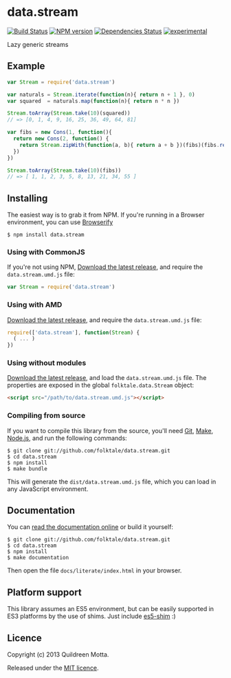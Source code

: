 data.stream
===========

[![Build Status](https://secure.travis-ci.org/folktale/data.stream.png?branch=master)](https://travis-ci.org/folktale/data.stream)
[![NPM version](https://badge.fury.io/js/data.stream.png)](http://badge.fury.io/js/data.stream)
[![Dependencies Status](https://david-dm.org/folktale/data.stream.png)](https://david-dm.org/folktale/data.stream)
[![experimental](http://hughsk.github.io/stability-badges/dist/experimental.svg)](http://github.com/hughsk/stability-badges)


Lazy generic streams


## Example

```js
var Stream = require('data.stream')

var naturals = Stream.iterate(function(n){ return n + 1 }, 0)
var squared  = naturals.map(function(n){ return n * n })

Stream.toArray(Stream.take(10)(squared))
// => [0, 1, 4, 9, 16, 25, 36, 49, 64, 81]

var fibs = new Cons(1, function(){
  return new Cons(2, function() {
    return Stream.zipWith(function(a, b){ return a + b })(fibs)(fibs.rest())
  })
})

Stream.toArray(Stream.take(10)(fibs))
// => [ 1, 1, 2, 3, 5, 8, 13, 21, 34, 55 ]
```


## Installing

The easiest way is to grab it from NPM. If you're running in a Browser
environment, you can use [Browserify][]

    $ npm install data.stream


### Using with CommonJS

If you're not using NPM, [Download the latest release][release], and require
the `data.stream.umd.js` file:

```js
var Stream = require('data.stream')
```


### Using with AMD

[Download the latest release][release], and require the `data.stream.umd.js`
file:

```js
require(['data.stream'], function(Stream) {
  ( ... )
})
```


### Using without modules

[Download the latest release][release], and load the `data.stream.umd.js`
file. The properties are exposed in the global `folktale.data.Stream` object:

```html
<script src="/path/to/data.stream.umd.js"></script>
```


### Compiling from source

If you want to compile this library from the source, you'll need [Git][],
[Make][], [Node.js][], and run the following commands:

    $ git clone git://github.com/folktale/data.stream.git
    $ cd data.stream
    $ npm install
    $ make bundle
    
This will generate the `dist/data.stream.umd.js` file, which you can load in
any JavaScript environment.

    
## Documentation

You can [read the documentation online][docs] or build it yourself:

    $ git clone git://github.com/folktale/data.stream.git
    $ cd data.stream
    $ npm install
    $ make documentation

Then open the file `docs/literate/index.html` in your browser.


## Platform support

This library assumes an ES5 environment, but can be easily supported in ES3
platforms by the use of shims. Just include [es5-shim][] :)


## Licence

Copyright (c) 2013 Quildreen Motta.

Released under the [MIT licence](https://github.com/folktale/data.stream/blob/master/LICENCE).

<!-- links -->
[Fantasy Land]: https://github.com/fantasyland/fantasy-land
[Browserify]: http://browserify.org/
[Git]: http://git-scm.com/
[Make]: http://www.gnu.org/software/make/
[Node.js]: http://nodejs.org/
[es5-shim]: https://github.com/kriskowal/es5-shim
[docs]: http://folktale.github.io/data.stream
<!-- [release: https://github.com/folktale/data.stream/releases/download/v$VERSION/data.stream-$VERSION.tar.gz] -->
[release]: https://github.com/folktale/data.stream/releases/download/v0.0.0/data.stream-0.0.0.tar.gz
<!-- [/release] -->
